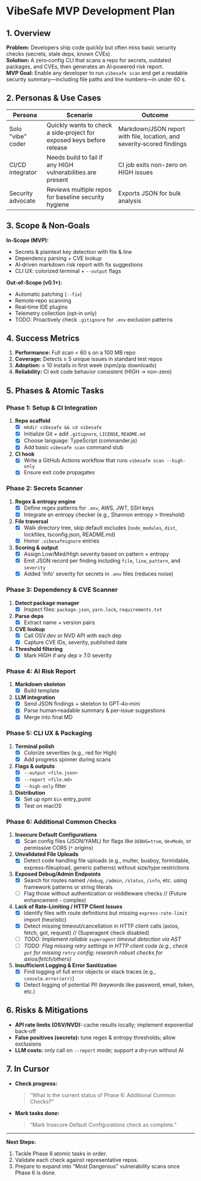 # VibeSafe MVP Development Plan

## 1. Overview

**Problem:** Developers ship code quickly but often miss basic security checks (secrets, stale deps, known CVEs).  
**Solution:** A zero‑config CLI that scans a repo for secrets, outdated packages, and CVEs, then generates an AI‑powered risk report.  
**MVP Goal:** Enable any developer to run `vibesafe scan` and get a readable security summary—including file paths and line numbers—in under 60 s.

## 2. Personas & Use Cases

| Persona            | Scenario                                                            | Outcome                                   |
| ------------------ | ------------------------------------------------------------------- | ----------------------------------------- |
| Solo "vibe" coder  | Quickly wants to check a side‑project for exposed keys before release | Markdown/JSON report with file, location, and severity‑scored findings |
| CI/CD integrator   | Needs build to fail if any HIGH vulnerabilities are present        | CI job exits non-zero on HIGH issues      |
| Security advocate  | Reviews multiple repos for baseline security hygiene               | Exports JSON for bulk analysis            |

## 3. Scope & Non‑Goals

**In‑Scope (MVP):**  
- Secrets & plaintext key detection with file & line  
- Dependency parsing + CVE lookup  
- AI‑driven markdown risk report with fix suggestions  
- CLI UX: colorized terminal + `--output` flags  

**Out‑of‑Scope (v0.1+):**  
- Automatic patching (`--fix`)  
- Remote‑repo scanning  
- Real‑time IDE plugins  
- Telemetry collection (opt‑in only)  
- TODO: Proactively check `.gitignore` for `.env` exclusion patterns

## 4. Success Metrics

1. **Performance:** Full scan < 60 s on a 100 MB repo  
2. **Coverage:** Detects ≥ 5 unique issues in standard test repos  
3. **Adoption:** ≥ 10 installs in first week (npm/pip downloads)  
4. **Reliability:** CI exit code behavior consistent (HIGH → non-zero)

## 5. Phases & Atomic Tasks

### Phase 1: Setup & CI Integration
1. **Repo scaffold**  
   - [x] `mkdir vibesafe && cd vibesafe`  
   - [x] Initialize Git + add `.gitignore`, `LICENSE`, `README.md`  
   - [x] Choose language: TypeScript (commander.js)  
   - [x] Add basic `vibesafe scan` command stub  
2. **CI hook**  
   - [x] Write a GitHub Actions workflow that runs `vibesafe scan --high-only`  
   - [x] Ensure exit code propagates  

### Phase 2: Secrets Scanner
1. **Regex & entropy engine**  
   - [x] Define regex patterns for `.env`, AWS, JWT, SSH keys  
   - [x] Integrate an entropy checker (e.g., Shannon entropy > threshold)  
2. **File traversal**  
   - [x] Walk directory tree, skip default excludes (`node_modules`, `dist`, lockfiles, tsconfig.json, README.md)  
   - [x] Honor `.vibesafeignore` entries  
3. **Scoring & output**  
   - [x] Assign Low/Med/High severity based on pattern + entropy  
   - [x] Emit JSON record per finding including `file`, `line`, `pattern`, and `severity`  
   - [x] Added 'Info' severity for secrets in `.env` files (reduces noise)  

### Phase 3: Dependency & CVE Scanner
1. **Detect package manager**  
   - [x] Inspect files: `package.json`, `yarn.lock`, `requirements.txt`  
2. **Parse deps**  
   - [x] Extract name + version pairs  
3. **CVE lookup**  
   - [x] Call OSV.dev or NVD API with each dep  
   - [x] Capture CVE IDs, severity, published date  
4. **Threshold filtering**  
   - [x] Mark HIGH if any dep ≥ 7.0 severity  

### Phase 4: AI Risk Report
1. **Markdown skeleton**  
   - [x] Build template  
2. **LLM integration**  
   - [x] Send JSON findings + skeleton to GPT‑4o‑mini  
   - [x] Parse human‑readable summary & per‑issue suggestions  
   - [x] Merge into final MD  

### Phase 5: CLI UX & Packaging
1. **Terminal polish**  
   - [x] Colorize severities (e.g., red for High)  
   - [x] Add progress spinner during scans  
2. **Flags & outputs**  
   - [x] `--output <file.json>`  
   - [x] `--report <file.md>`  
   - [x] `--high-only` filter  
3. **Distribution**  
   - [x] Set up npm `bin` entry_point  
   - [x] Test on macOS  

### Phase 6: Additional Common Checks
1. **Insecure Default Configurations**  
   - [x] Scan config files (JSON/YAML) for flags like `DEBUG=true`, `devMode`, or permissive CORS (`*` origins)  
2. **Unvalidated File Uploads**  
   - [x] Detect code handling file uploads (e.g., multer, busboy, formidable, express-fileupload, generic patterns) without size/type restrictions  
3. **Exposed Debug/Admin Endpoints**  
   - [x] Search for routes named `/debug`, `/admin`, `/status`, `/info`, etc. using framework patterns or string literals
   - [ ] Flag those without authentication or middleware checks // (Future enhancement - complex)
4. **Lack of Rate‑Limiting / HTTP Client Issues**
   - [x] Identify files with route definitions but missing `express-rate-limit` import (heuristic)
   - [x] Detect missing timeout/cancellation in HTTP client calls (axios, fetch, got, request) // (Superagent check disabled)
   - [ ] *TODO: Implement reliable `superagent` timeout detection via AST*
   - [ ] *TODO: Flag missing retry settings in HTTP client code (e.g., check `got` for missing `retry` config; research robust checks for axios/fetch/others)*
5. **Insufficient Logging & Error Sanitization**  
   - [x] Find logging of full error objects or stack traces (e.g., `console.error(err)`)
   - [x] Detect logging of potential PII (keywords like password, email, token, etc.)

## 6. Risks & Mitigations

- **API rate limits (OSV/NVD):** cache results locally; implement exponential back‑off  
- **False positives (secrets):** tune regex & entropy thresholds; allow exclusions  
- **LLM costs:** only call on `--report` mode; support a dry‑run without AI  

## 7. In Cursor

- **Check progress:**  
  > “What is the current status of Phase 6: Additional Common Checks?”  
- **Mark tasks done:**  
  > “Mark Insecure Default Configurations check as complete.”  

---

**Next Steps:**  
1. Tackle Phase 6 atomic tasks in order.  
2. Validate each check against representative repos.  
3. Prepare to expand into "Most Dangerous" vulnerability scans once Phase 6 is done.  
